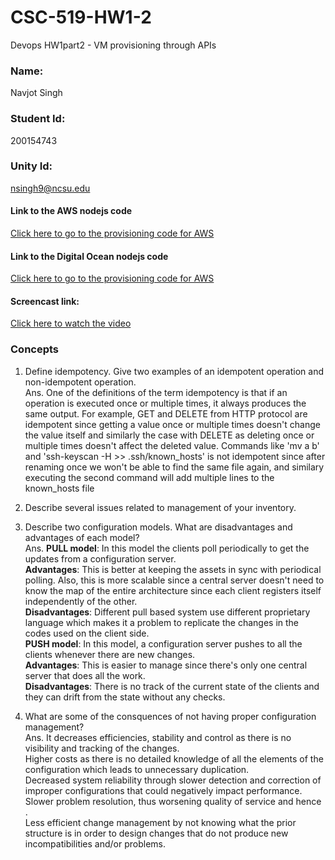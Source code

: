 # CSC-519-HW1-2
Devops HW1part2 - VM provisioning through APIs

### Name:                                                          
Navjot Singh 

### Student Id:
200154743
### Unity Id: 
nsingh9@ncsu.edu


#### Link to the AWS nodejs code
[Click here to go to the provisioning code for AWS](https://github.ncsu.edu/nsingh9/CSC-519-HW1-2/blob/master/AWS/main.js)

#### Link to the Digital Ocean nodejs code
[Click here to go to the provisioning code for AWS](https://github.ncsu.edu/nsingh9/CSC-519-HW1-2/blob/master/DigitalOceanDroplet/main.js)


#### Screencast link:
[Click here to watch the video](https://youtu.be/5-9ZPIWgWlQ)  

### Concepts


1. Define idempotency. Give two examples of an idempotent operation and non-idempotent operation.  
Ans. One of the definitions of the term idempotency is that if an operation is executed once or multiple times, it always produces the same output. For example, GET and DELETE from HTTP protocol are idempotent since getting a value once or multiple times doesn't change the value itself and similarly the case with DELETE as deleting once or multiple times doesn't affect the deleted value. Commands like 'mv a b' and 'ssh-keyscan -H >> .ssh/known_hosts' is not idempotent since after renaming once we won't be able to find the same file again, and similary executing the second command will add multiple lines to the known_hosts file


2. Describe several issues related to management of your inventory.
3. Describe two configuration models. What are disadvantages and advantages of each model?  
Ans. **PULL model**: In this model the clients poll periodically to get the updates from a configuration server.  
**Advantages**: This is better at keeping the assets in sync with periodical polling. Also, this is more scalable since a central server doesn't need to know the map of the entire architecture since each client registers itself independently of the other.  
**Disadvantages**: Different pull based system use different proprietary language which makes it a problem to replicate the changes in the codes used on the client side.  
**PUSH model**: In this model, a configuration server pushes to all the clients whenever there are new changes.  
**Advantages**: This is easier to manage since there's only one central server that does all the work.  
**Disadvantages**: There is no track of the current state of the clients and they can drift from the state without any checks.


4. What are some of the consquences of not having proper configuration management?  
Ans. It decreases efficiencies, stability and control as there is no visibility and tracking of the changes.  
Higher costs as there is no detailed knowledge of all the elements of the configuration which leads to unnecessary duplication.  
Decreased system reliability through slower detection and correction of improper configurations that could negatively impact performance.
Slower problem resolution, thus worsening quality of service and hence .  
Less efficient change management by not knowing what the prior structure is in order to design changes that do not produce new incompatibilities and/or problems.  
